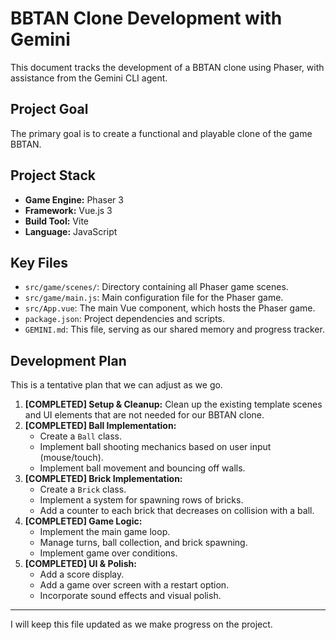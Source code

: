 # BBTAN Clone Development with Gemini

This document tracks the development of a BBTAN clone using Phaser, with assistance from the Gemini CLI agent.

## Project Goal

The primary goal is to create a functional and playable clone of the game BBTAN.

## Project Stack

*   **Game Engine:** Phaser 3
*   **Framework:** Vue.js 3
*   **Build Tool:** Vite
*   **Language:** JavaScript

## Key Files

*   `src/game/scenes/`: Directory containing all Phaser game scenes.
*   `src/game/main.js`: Main configuration file for the Phaser game.
*   `src/App.vue`: The main Vue component, which hosts the Phaser game.
*   `package.json`: Project dependencies and scripts.
*   `GEMINI.md`: This file, serving as our shared memory and progress tracker.

## Development Plan

This is a tentative plan that we can adjust as we go.

1.  **[COMPLETED] Setup & Cleanup:** Clean up the existing template scenes and UI elements that are not needed for our BBTAN clone.
2.  **[COMPLETED] Ball Implementation:**
    *   Create a `Ball` class.
    *   Implement ball shooting mechanics based on user input (mouse/touch).
    *   Implement ball movement and bouncing off walls.
3.  **[COMPLETED] Brick Implementation:**
    *   Create a `Brick` class.
    *   Implement a system for spawning rows of bricks.
    *   Add a counter to each brick that decreases on collision with a ball.
4.  **[COMPLETED] Game Logic:**
    *   Implement the main game loop.
    *   Manage turns, ball collection, and brick spawning.
    *   Implement game over conditions.
5.  **[COMPLETED] UI & Polish:**
    *   Add a score display.
    *   Add a game over screen with a restart option.
    *   Incorporate sound effects and visual polish.

---

I will keep this file updated as we make progress on the project.
